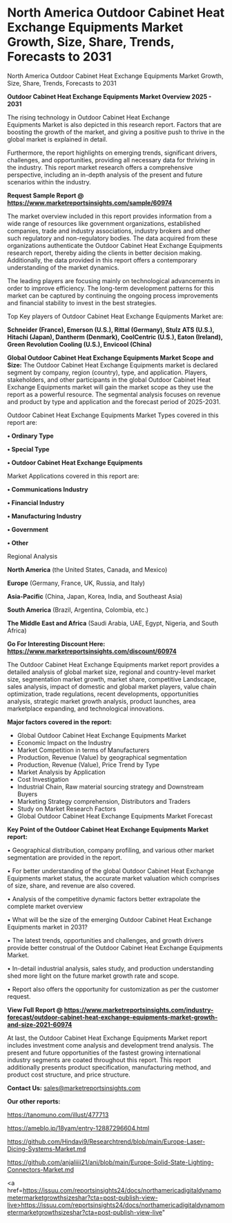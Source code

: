 # North America Outdoor Cabinet Heat Exchange Equipments Market Growth, Size, Share, Trends, Forecasts to 2031
North America Outdoor Cabinet Heat Exchange Equipments Market Growth, Size, Share, Trends, Forecasts to 2031

<Strong> Outdoor Cabinet Heat Exchange Equipments Market Overview 2025 - 2031</strong>

The rising technology in Outdoor Cabinet Heat Exchange Equipments Market is also depicted in this research report. Factors that are boosting the growth of the market, and giving a positive push to thrive in the global market is explained in detail.

Furthermore, the report highlights on emerging trends, significant drivers, challenges, and opportunities, providing all necessary data for thriving in the industry. This report market research offers a comprehensive perspective, including an in-depth analysis of the present and future scenarios within the industry.

<strong>Request Sample Report @ <a href=https://www.marketreportsinsights.com/sample/60974>https://www.marketreportsinsights.com/sample/60974</a></strong>

The market overview included in this report provides information from a wide range of resources like government organizations, established companies, trade and industry associations, industry brokers and other such regulatory and non-regulatory bodies. The data acquired from these organizations authenticate the Outdoor Cabinet Heat Exchange Equipments research report, thereby aiding the clients in better decision making. Additionally, the data provided in this report offers a contemporary understanding of the market dynamics.

The leading players are focusing mainly on technological advancements in order to improve efficiency. The long-term development patterns for this market can be captured by continuing the ongoing process improvements and financial stability to invest in the best strategies.

Top Key players of Outdoor Cabinet Heat Exchange Equipments Market are:

<strong>Schneider (France), Emerson (U.S.), Rittal (Germany), Stulz ATS (U.S.), Hitachi (Japan), Dantherm (Denmark), CoolCentric (U.S.), Eaton (Ireland), Green Revolution Cooling (U.S.), Envicool (China)</strong>

<strong><b>Global Outdoor Cabinet Heat Exchange Equipments Market Scope and Size:</b></strong>
The Outdoor Cabinet Heat Exchange Equipments market is declared segment by company, region (country), type, and application. Players, stakeholders, and other participants in the global Outdoor Cabinet Heat Exchange Equipments market will gain the market scope as they use the report as a powerful resource. The segmental analysis focuses on revenue and product by type and application and the forecast period of 2025-2031.

Outdoor Cabinet Heat Exchange Equipments Market Types covered in this report are:

<strong>• Ordinary Type

• Special Type

• Outdoor Cabinet Heat Exchange Equipments</strong>

Market Applications covered in this report are:

<strong>• Communications Industry

• Financial Industry

• Manufacturing Industry

• Government

• Other</strong> 

Regional Analysis

<strong>North America</strong> (the United States, Canada, and Mexico)

<strong>Europe</strong> (Germany, France, UK, Russia, and Italy)

<strong>Asia-Pacific</strong> (China, Japan, Korea, India, and Southeast Asia)

<strong>South America</strong> (Brazil, Argentina, Colombia, etc.)

<strong>The Middle East and Africa</strong> (Saudi Arabia, UAE, Egypt, Nigeria, and South Africa)

<strong>Go For Interesting Discount Here: <a href=https://www.marketreportsinsights.com/discount/60974>https://www.marketreportsinsights.com/discount/60974</a></strong>

The Outdoor Cabinet Heat Exchange Equipments market report provides a detailed analysis of global market size, regional and country-level market size, segmentation market growth, market share, competitive Landscape, sales analysis, impact of domestic and global market players, value chain optimization, trade regulations, recent developments, opportunities analysis, strategic market growth analysis, product launches, area marketplace expanding, and technological innovations.

<strong><b>Major factors covered in the report:</b></strong>
<ul>
  <li>Global Outdoor Cabinet Heat Exchange Equipments Market </li>
  <li>Economic Impact on the Industry</li>
  <li>Market Competition in terms of Manufacturers</li>
  <li>Production, Revenue (Value) by geographical segmentation</li>
  <li>Production, Revenue (Value), Price Trend by Type</li>
  <li>Market Analysis by Application</li>
  <li>Cost Investigation</li>
  <li>Industrial Chain, Raw material sourcing strategy and Downstream Buyers</li>
  <li>Marketing Strategy comprehension, Distributors and Traders</li>
  <li>Study on Market Research Factors</li>
  <li>Global Outdoor Cabinet Heat Exchange Equipments Market Forecast</li>
</ul>

<strong><b>Key Point of the Outdoor Cabinet Heat Exchange Equipments Market report:</b></strong>

• Geographical distribution, company profiling, and various other market segmentation are provided in the report.

• For better understanding of the global Outdoor Cabinet Heat Exchange Equipments market status, the accurate market valuation which comprises of size, share, and revenue are also covered.

• Analysis of the competitive dynamic factors better extrapolate the complete market overview

• What will be the size of the emerging Outdoor Cabinet Heat Exchange Equipments market in 2031?

• The latest trends, opportunities and challenges, and growth drivers provide better construal of the Outdoor Cabinet Heat Exchange Equipments Market.

• In-detail industrial analysis, sales study, and production understanding shed more light on the future market growth rate and scope.

• Report also offers the opportunity for customization as per the customer request.

<strong><b>View Full Report @ <a href=https://www.marketreportsinsights.com/industry-forecast/outdoor-cabinet-heat-exchange-equipments-market-growth-and-size-2021-60974>https://www.marketreportsinsights.com/industry-forecast/outdoor-cabinet-heat-exchange-equipments-market-growth-and-size-2021-60974</a></b></strong>


At last, the Outdoor Cabinet Heat Exchange Equipments Market report includes investment come analysis and development trend analysis. The present and future opportunities of the fastest growing international industry segments are coated throughout this report. This report additionally presents product specification, manufacturing method, and product cost structure, and price structure.

<strong>Contact Us:</strong>
sales@marketreportsinsights.com

<strong>Our other reports:</strong>

<a href=https://tanomuno.com/illust/477713>https://tanomuno.com/illust/477713</a>

<a href=https://ameblo.jp/18yam/entry-12887296604.html>https://ameblo.jp/18yam/entry-12887296604.html</a>

<a href=https://github.com/Hindavi9/Researchtrend/blob/main/Europe-Laser-Dicing-Systems-Market.md>https://github.com/Hindavi9/Researchtrend/blob/main/Europe-Laser-Dicing-Systems-Market.md</a>

<a href=https://github.com/anjaliiii21/ani/blob/main/Europe-Solid-State-Lighting-Connectors-Market.md>https://github.com/anjaliiii21/ani/blob/main/Europe-Solid-State-Lighting-Connectors-Market.md</a>

<a href=https://issuu.com/reportsinsights24/docs/northamericadigitaldynamometermarketgrowthsizeshar?cta=post-publish-view-live>https://issuu.com/reportsinsights24/docs/northamericadigitaldynamometermarketgrowthsizeshar?cta=post-publish-view-live</a>"
